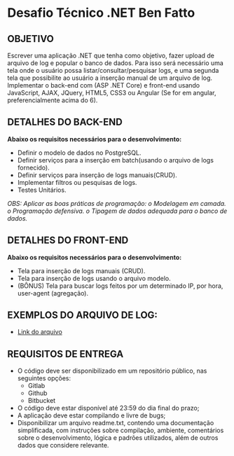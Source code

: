 # Desafio Técnico .NET Ben Fatto
## OBJETIVO
Escrever uma aplicação .NET que tenha como objetivo, fazer upload de arquivo de log e popular o banco de dados. Para isso será necessário uma tela onde o usuário possa listar/consultar/pesquisar logs, e uma segunda tela que possibilite ao usuário a inserção manual de um arquivo de log. Implementar o back-end com (ASP .NET Core) e front-end usando JavaScript, AJAX, JQuery, HTML5, CSS3 ou Angular (Se for em angular, preferencialmente acima do 6).

## DETALHES DO BACK-END
**Abaixo os requisitos necessários para o desenvolvimento:**
 - Definir o modelo de dados no PostgreSQL.
 - Definir serviços para a inserção em batch(usando o arquivo de logs fornecido).
 -  Definir serviços para inserção de logs manuais(CRUD).
 - Implementar filtros ou pesquisas de logs.
 - Testes Unitários.
 
*OBS: Aplicar as boas práticas de programação: o Modelagem em camada. o Programação defensiva. o Tipagem de dados adequada para o banco de dados.*

## DETALHES DO FRONT-END
**Abaixo os requisitos necessários para o desenvolvimento:**
 - Tela para inserção de logs manuais (CRUD).
 - Tela para inserção de logs usando o arquivo modelo.
 - (BÔNUS) Tela para buscar logs feitos por um determinado IP, por hora, user-agent (agregação).

## EXEMPLOS DO ARQUIVO DE LOG:
 - [Link do arquivo](https://github.com/Marlohn/DesafioLog/blob/develop/extras/sample.log)
 
## REQUISITOS DE ENTREGA
 - O código deve ser disponibilizado em um repositório público, nas seguintes opções:
	 - Gitlab 
	 - Github 
	 - Bitbucket
 - O código deve   estar disponível até 23:59 do dia final do prazo;
 - A aplicação deve estar compilando e livre de bugs;
 - Disponibilizar um arquivo readme.txt, contendo uma documentação simplificada, com instruções sobre compilação, ambiente, comentários sobre o desenvolvimento, lógica e padrões utilizados, além de outros dados que considere relevante.